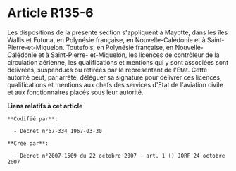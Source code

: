 # Article R135-6

Les dispositions de la présente section s'appliquent à Mayotte, dans les îles Wallis et Futuna, en Polynésie française, en
Nouvelle-Calédonie et à Saint-Pierre-et-Miquelon. Toutefois, en Polynésie française, en Nouvelle-Calédonie et à Saint-Pierre-
et-Miquelon, les licences de contrôleur de la circulation aérienne, les qualifications et mentions qui y sont associées sont
délivrées, suspendues ou retirées par le représentant de l'Etat. Cette autorité peut, par arrêté, déléguer sa signature pour
délivrer ces licences, qualifications et mentions aux chefs des services d'Etat de l'aviation civile et aux fonctionnaires
placés sous leur autorité.

**Liens relatifs à cet article**

	**Codifié par**:

	  - Décret n°67-334 1967-03-30

	**Créé par**:

	  - Décret n°2007-1509 du 22 octobre 2007 - art. 1 () JORF 24 octobre 2007
